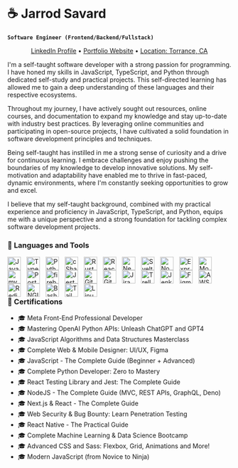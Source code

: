 # ☕ Jarrod Savard

**`Software Engineer (Frontend/Backend/Fullstack)`**

<p align="center">
  <a href="https://www.linkedin.com/in/jarrod-savard" target="_blank" rel="noopener noreferrer" >LinkedIn Profile</a> •
  <a href="https://www.jarrodsavard.com" target="_blank" rel="noopener noreferrer" >Portfolio Website</a> •
  <a href="#">Location: Torrance, CA</a>
</p>

I'm a self-taught software developer with a strong passion for programming. I have honed my skills in JavaScript, TypeScript, and Python through dedicated self-study and practical projects. This self-directed learning has allowed me to gain a deep understanding of these languages and their respective ecosystems.

Throughout my journey, I have actively sought out resources, online courses, and documentation to expand my knowledge and stay up-to-date with industry best practices. By leveraging online communities and participating in open-source projects, I have cultivated a solid foundation in software development principles and techniques.

Being self-taught has instilled in me a strong sense of curiosity and a drive for continuous learning. I embrace challenges and enjoy pushing the boundaries of my knowledge to develop innovative solutions. My self-motivation and adaptability have enabled me to thrive in fast-paced, dynamic environments, where I'm constantly seeking opportunities to grow and excel.

I believe that my self-taught background, combined with my practical experience and proficiency in JavaScript, TypeScript, and Python, equips me with a unique perspective and a strong foundation for tackling complex software development projects.

### 🧰 Languages and Tools

<img align="left" alt="JavaScript" width="30px" style="padding-right:10px;" src="https://cdn.jsdelivr.net/gh/devicons/devicon/icons/javascript/javascript-original.svg"/>
<img align="left" alt="TypeScript" width="30px" style="padding-right:10px;" src="https://cdn.jsdelivr.net/gh/devicons/devicon/icons/typescript/typescript-original.svg"/>
<img align="left" alt="Python" width="30px" style="padding-right:10px;" src="https://cdn.jsdelivr.net/gh/devicons/devicon/icons/python/python-original.svg" />
<img align="left" alt="cSharp" width="30px" style="padding-right:10px;" src="https://cdn.jsdelivr.net/gh/devicons/devicon/icons/csharp/csharp-original.svg" />
<img align="left" alt="Rust" width="30px" style="padding-right:10px;" src="https://cdn.jsdelivr.net/gh/devicons/devicon/icons/rust/rust-plain.svg" />
<img align="left" alt="React" width="30px" style="padding-right:10px;" src="https://cdn.jsdelivr.net/gh/devicons/devicon/icons/react/react-original.svg" />
<img align="left" alt="NextJs" width="30px" style="padding-right:10px;" src="https://cdn.jsdelivr.net/gh/devicons/devicon/icons/nextjs/nextjs-original.svg" />
<img align="left" alt="SvelteKit" width="30px" style="padding-right:10px;" src="https://cdn.jsdelivr.net/gh/devicons/devicon/icons/svelte/svelte-original.svg" />
<img align="left" alt="Node" width="30px" style="padding-right:10px;" src="https://cdn.jsdelivr.net/gh/devicons/devicon/icons/nodejs/nodejs-original.svg" />
<img align="left" alt="Express" width="30px" style="padding-right:10px;" src="https://cdn.jsdelivr.net/gh/devicons/devicon/icons/express/express-original-wordmark.svg" />
<img align="left" alt="MongoDB" width="30px" style="padding-right:10px;" src="https://cdn.jsdelivr.net/gh/devicons/devicon/icons/mongodb/mongodb-original.svg" />
<img align="left" alt="mySQL" width="30px" style="padding-right:10px;" src="https://cdn.jsdelivr.net/gh/devicons/devicon/icons/mysql/mysql-original.svg" />
<img align="left" alt="PostgreSQL" width="30px" style="padding-right:10px;" src="https://cdn.jsdelivr.net/gh/devicons/devicon/icons/postgresql/postgresql-original.svg" />
<img align="left" alt="firebase" width="30px" style="padding-right:10px;" src="https://cdn.jsdelivr.net/gh/devicons/devicon/icons/firebase/firebase-plain-wordmark.svg" />
<img align="left" alt="Jest" width="30px" style="padding-right:10px;" src="https://cdn.jsdelivr.net/gh/devicons/devicon/icons/jest/jest-plain.svg" />
<img align="left" alt="Git" width="30px" style="padding-right:10px;" src="https://cdn.jsdelivr.net/gh/devicons/devicon/icons/git/git-original.svg" />
<img align="left" alt="Github" width="30px" style="padding-right:10px;" src="https://cdn.jsdelivr.net/gh/devicons/devicon/icons/github/github-original.svg" />
<img align="left" alt="Jira" width="30px" style="padding-right:10px;" src="https://cdn.jsdelivr.net/gh/devicons/devicon/icons/jira/jira-original.svg" />
<img align="left" alt="Trello" width="30px" style="padding-right:10px;" src="https://cdn.jsdelivr.net/gh/devicons/devicon/icons/trello/trello-plain.svg" />
<img align="left" alt="Jenkins" width="30px" style="padding-right:10px;" src="https://cdn.jsdelivr.net/gh/devicons/devicon/icons/jenkins/jenkins-original.svg" />
<img align="left" alt="Figma" width="30px" style="padding-right:10px;" src="https://cdn.jsdelivr.net/gh/devicons/devicon/icons/figma/figma-original.svg" />
<img align="left" alt="AWS" width="30px" style="padding-right:10px;" src="https://cdn.jsdelivr.net/gh/devicons/devicon/icons/amazonwebservices/amazonwebservices-original.svg" />
<img align="left" alt="Redis" width="30px" style="padding-right:10px;" src="https://cdn.jsdelivr.net/gh/devicons/devicon/icons/redis/redis-original.svg" />
<img align="left" alt="NGINX" width="30px" style="padding-right:10px;" src="https://cdn.jsdelivr.net/gh/devicons/devicon/icons/nginx/nginx-original.svg" />
<img align="left" alt="Bash" width="30px" style="padding-right:10px;" src="https://cdn.jsdelivr.net/gh/devicons/devicon/icons/bash/bash-original.svg" />
<img align="left" alt="TailwindCSS" width="30px" style="padding-right:10px;" src="https://cdn.jsdelivr.net/gh/devicons/devicon/icons/tailwindcss/tailwindcss-plain.svg" />
<img align="left" alt="Linux" width="30px" style="padding-right:10px;" src="https://cdn.jsdelivr.net/gh/devicons/devicon/icons/linux/linux-original.svg"  />

<br />
<br />
<br />
<br />

### 📜 Certifications

-   🎓 Meta Front-End Professional Developer
-   🎓 Mastering OpenAI Python APIs: Unleash ChatGPT and GPT4
-   🎓 JavaScript Algorithms and Data Structures Masterclass
-   🎓 Complete Web & Mobile Designer: UI/UX, Figma
-   🎓 JavaScript - The Complete Guide (Beginner + Advanced)
-   🎓 Complete Python Developer: Zero to Mastery
-   🎓 React Testing Library and Jest: The Complete Guide
-   🎓 NodeJS - The Complete Guide (MVC, REST APIs, GraphQL, Deno)
-   🎓 Next.js & React - The Complete Guide
-   🎓 Web Security & Bug Bounty: Learn Penetration Testing
-   🎓 React Native - The Practical Guide
-   🎓 Complete Machine Learning & Data Science Bootcamp
-   🎓 Advanced CSS and Sass: Flexbox, Grid, Animations and More!
-   🎓 Modern JavaScript (from Novice to Ninja)
